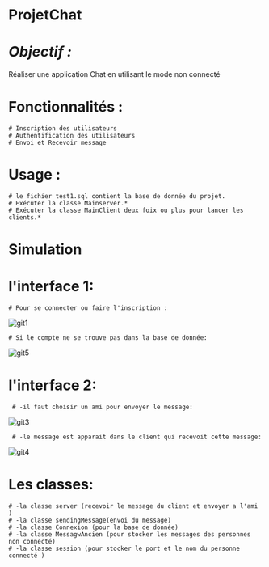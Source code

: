 # ProjetChat
# *****Objectif :***** 
Réaliser une application Chat en utilisant le mode non connecté 
# ****Fonctionnalités :****

    # Inscription des utilisateurs
    # Authentification des utilisateurs
    # Envoi et Recevoir message
    
# ****Usage :****
    # le fichier test1.sql contient la base de donnée du projet.
    # Exécuter la classe Mainserver.*
    # Exécuter la classe MainClient deux foix ou plus pour lancer les clients.*
# ****Simulation****
# **l'interface 1:**
  
    # Pour se connecter ou faire l'inscription :

![git1](https://user-images.githubusercontent.com/108548578/212135762-a645ca54-cf69-4a4d-812d-c3b3c43f0998.PNG)

    # Si le compte ne se trouve pas dans la base de donnée:
   
![git5](https://user-images.githubusercontent.com/108548578/212140458-257254ba-d678-40a5-a29e-0d62cb1bfc99.PNG)


# **l'interface 2:**

     # -il faut choisir un ami pour envoyer le message:

![git3](https://user-images.githubusercontent.com/108548578/212137487-0d02c6cd-8a22-4f80-9699-6419362c627d.PNG)

     # -le message est apparait dans le client qui recevoit cette message:

![git4](https://user-images.githubusercontent.com/108548578/212138060-94b2e8ba-b17e-43db-97da-88d1aa145585.PNG)

# Les classes:
    # -la classe server (recevoir le message du client et envoyer a l'ami )
    # -la classe sendingMessage(envoi du message)
    # -la classe Connexion (pour la base de donnée)
    # -la classe MessagwAncien (pour stocker les messages des personnes non connecté)
    # -la classe session (pour stocker le port et le nom du personne connecté )


 
